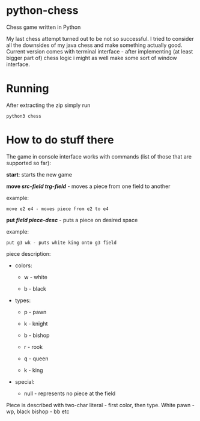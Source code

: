 # python-chess
Chess game written in Python

My last chess attempt turned out to be not so successful. I tried to consider all the downsides of my java chess and make something actually good. Current version comes with terminal interface - after implementing (at least bigger part of) chess logic i might as well make some sort of window interface.

# Running
After extracting the zip simply run 
```
python3 chess
```

# How to do stuff there
The game in console interface works with commands (list of those that are supported so far):

**start**: starts the new game

**move *src-field* *trg-field*** - moves a piece from one field to another

  example:
  ```
  move e2 e4 - moves piece from e2 to e4
  ```

**put *field* *piece-desc*** - puts a piece on desired space

  example:
  ```
  put g3 wk - puts white king onto g3 field
  ```

piece description:
  - colors:
  
    * w - white
  
    * b - black
  
  - types:
  
    * p - pawn
  
    * k - knight
  
    * b - bishop
  
    * r - rook
  
    * q - queen
  
    * k - king
  
  - special:
  
    * null - represents no piece at the field
 
 Piece is described with two-char literal - first color, then type. White pawn - wp, black bishop - bb etc
